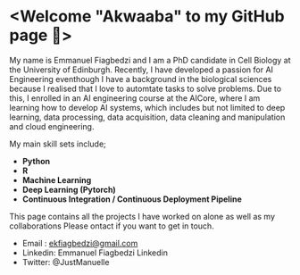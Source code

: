 # <Welcome "Akwaaba" to my GitHub page 👋>

My name is Emmanuel Fiagbedzi and I am a PhD candidate in Cell Biology at the University of Edinburgh. Recently, I have developed a passion for AI Engineering eventhough I have a background in the biological sciences because I realised that I love to automtate tasks to solve problems. Due to this, I enrolled in an AI engineering course at the AICore, where I am learning how to develop AI systems, which includes but not limited to deep learning, data processing, data acquisition, data cleaning and manipulation and cloud engineering.

My main skill sets include;
* **Python**
* **R**
* **Machine Learning**
* **Deep Learning (Pytorch)**
* **Continuous Integration / Continuous Deployment Pipeline**

This page contains all the projects I have worked on alone as well as my collaborations
Please ontact if you want to get in touch.

* Email : ekfiagbedzi@gmail.com
* Linkedin: Emmanuel Fiagbedzi Linkedin
* Twitter: @JustManuelle
